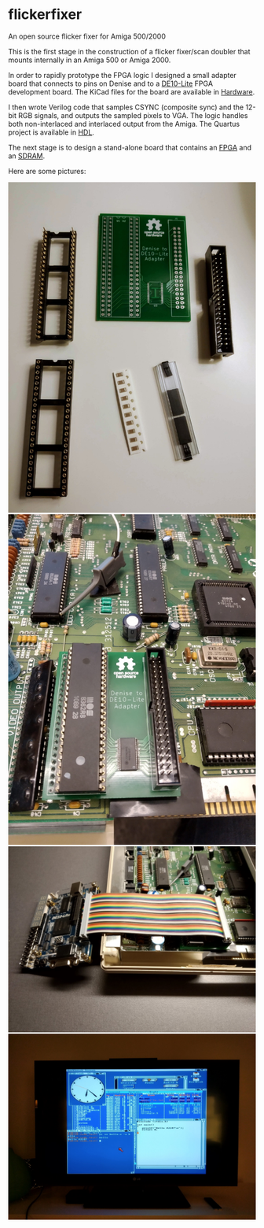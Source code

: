 # flickerfixer
An open source flicker fixer for Amiga 500/2000

This is the first stage in the construction of a flicker fixer/scan doubler that mounts internally in an Amiga 500 or Amiga 2000.

In order to rapidly prototype the FPGA logic I designed a small adapter board that connects to pins on Denise and to a [DE10-Lite](http://de10-lite.terasic.com/) FPGA development board. The KiCad files for the board are available in [Hardware](Hardware).

I then wrote Verilog code that samples CSYNC (composite sync) and the 12-bit RGB signals, and outputs the sampled pixels to VGA. The logic handles both non-interlaced and interlaced output from the Amiga. The Quartus project is available in [HDL](HDL).

The next stage is to design a stand-alone board that contains an [FPGA](https://www.mouser.se/ProductDetail/Intel-Altera/10M02SCE144C8G?qs=G%2FX6g08h60tD7HZOc4xZbg%3D%3D) and an [SDRAM](https://www.mouser.se/ProductDetail/ISSI/IS42S16400J-6TL?qs=sGAEpiMZZMti5BT4iPSEnRbV70NKySN8V%252BBluA5se8I%3D).

Here are some pictures:

![Components](Images/components.jpg)
![Assembled with Denise](Images/assembled_with_denise.jpg)
![Cable to DE10-Lite](Images/cable_to_de10-lite.jpg)
![Workbench in 640x512 (interlaced) that is output to VGA at 1280x1024](Images/workbench_640x512_to_1280x1024.jpg)
